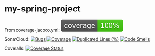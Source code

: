 # my-spring-project

From coverage-jacoco.yml: ![Coverage](.github/badges/jacoco.svg)


SonarCloud: [![Bugs](https://sonarcloud.io/api/project_badges/measure?project=niccolocorsani_my-spring-project&metric=bugs)](https://sonarcloud.io/summary/new_code?id=niccolocorsani_my-spring-project) [![Coverage](https://sonarcloud.io/api/project_badges/measure?project=niccolocorsani_my-spring-project&metric=coverage)](https://sonarcloud.io/summary/new_code?id=niccolocorsani_my-spring-project) [![Duplicated Lines (%)](https://sonarcloud.io/api/project_badges/measure?project=niccolocorsani_my-spring-project&metric=duplicated_lines_density)](https://sonarcloud.io/summary/new_code?id=niccolocorsani_my-spring-project) [![Code Smells](https://sonarcloud.io/api/project_badges/measure?project=niccolocorsani_my-spring-project&metric=code_smells)](https://sonarcloud.io/summary/new_code?id=niccolocorsani_my-spring-project)





Coveralls: [![Coverage Status](https://coveralls.io/repos/github/niccolocorsani/my-spring-project/badge.svg)](https://coveralls.io/github/niccolocorsani/my-spring-project)
